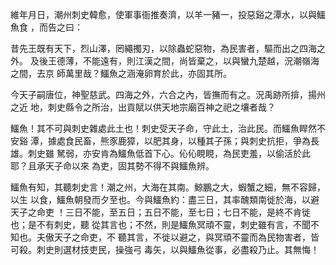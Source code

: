 維年月日，潮州刺史韓愈，使軍事衙推奏濟，以羊一豬一，投惡谿之潭水，以與鱷魚食
，而告之曰：

昔先王既有天下，烈山澤，罔繩擉刃，以除蟲蛇惡物，為民害者，驅而出之四海之外。
及後王德薄，不能遠有，則江漢之間，尚皆棄之，以與蠻九楚越，況潮嶺海之間，去京
師萬里哉？鱷魚之涵淹卵育於此，亦固其所。

今天子嗣唐位，神聖慈武。四海之外，六合之內，皆撫而有之。況禹跡所揜，揚州之近
地，刺史縣令之所治，出貢賦以供天地宗廟百神之祀之壤者哉？

鱷魚！其不可與刺史雜處此土也！刺史受天子命，守此土，治此民。而鱷魚睅然不安谿
潭，據處食民畜，熊豕鹿獐，以肥其身，以種其子孫；與刺史抗拒，爭為長雄。刺史雖
駑弱，亦安肯為鱷魚低首下心。伈伈睍睍，為民吏羞，以偷活於此耶？且承天子命以來
為吏，固其勢不得不與鱷魚辨。

鱷魚有知，其聽刺史言！潮之州，大海在其南。鯨鵬之大，蝦蟹之細，無不容歸，以生
以食，鱷魚朝發而夕至也。今與鱷魚約：盡三日，其率醜類南徙於海，以避天子之命吏
！三日不能，至五日；五日不能，至七日；七日不能，是終不肯徙也；是不有刺史，聽
從其言也；不然，則是鱷魚冥頑不靈，刺史雖有言，不聞不知也。夫傲天子之命吏，不
聽其言，不徙以避之，與冥頑不靈而為民物害者，皆可殺。刺史則選材技吏民，操強弓
毒矢，以與鱷魚從事，必盡殺乃止。其無悔！

